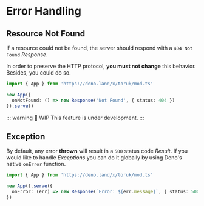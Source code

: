 # Error Handling

## Resource Not Found

If a resource could not be found, the server should respond with a `404 Not Found` *Response*.

In order to preserve the HTTP protocol, **you must not change** this behavior. Besides, you could do so.

```ts
import { App } from 'https://deno.land/x/toruk/mod.ts'

new App({
  onNotFound: () => new Response('Not Found', { status: 404 })
}).serve()
```

::: warning 🚧 WIP
This feature is under development.
:::

## Exception

By default, any error **thrown** will result in a `500` status code *Result*. If you would like to handle *Exceptions* you can do it globally by using Deno's native `onError` function.

```ts
import { App } from 'https://deno.land/x/toruk/mod.ts'

new App().serve({
  onError: (err) => new Response(`Error: ${err.message}`, { status: 500 })
})
```
